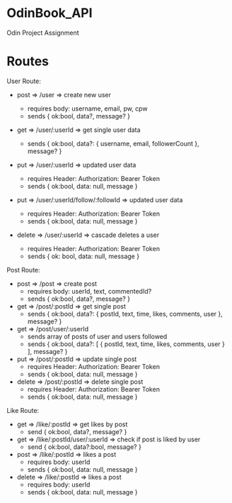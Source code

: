 # OdinBook_API
Odin Project Assignment

# Routes
User Route:
* post  => /user => create new user
    + requires body: username, email, pw, cpw
    + sends { ok:bool, data?, message? }
  
* get   => /user/:userId => get single user data
    + sends { ok:bool, data?: { username, email, followerCount }, message? }
  
* put => /user/:userId => updated user data
    + requires Header: Authorization: Bearer Token
    + sends { ok:bool, data: null, message }

* put => /user/:userId/follow/:followId => updated user data
  + requires Header: Authorization: Bearer Token
  + sends { ok:bool, data: null, message }

* delete => /user/:userId => cascade deletes a user
    + requires Header: Authorization: Bearer Token
    + sends { ok: bool, data: null, message }

Post Route:

* post => /post => create post
    + requires body: userId, text, commentedId?
    + sends { ok:bool, data?, message? }
* get => /post/:postId => get single post
    + sends { ok:bool, data?: { postId, text, time, likes, comments, user }, message? }
* get => /post/user/:userId
    + sends array of posts of user and users followed
    + sends { ok:bool, data?: [ { postId, text, time, likes, comments, user } ], message? }
* put => /post/:postId => update single post
    + requires Header: Authorization: Bearer Token
    + sends { ok:bool, data: null, message }
* delete => /post/:postId => delete single post
    + requires Header: Authorization: Bearer Token
    + sends { ok:bool, data: null, message }

Like Route:
* get => /like/:postId => get likes by post
    + send { ok:bool, data?, message? }
* get => /like/:postId/user/:userId => check if post is liked by user
  + send { ok:bool, data?:bool, message? }
* post => /like/:postId => likes a post
    + requires body: userId
    + sends { ok:bool, data: null, message }
* delete => /like/:postId => likes a post
  + requires body: userId
  + sends { ok:bool, data: null, message }